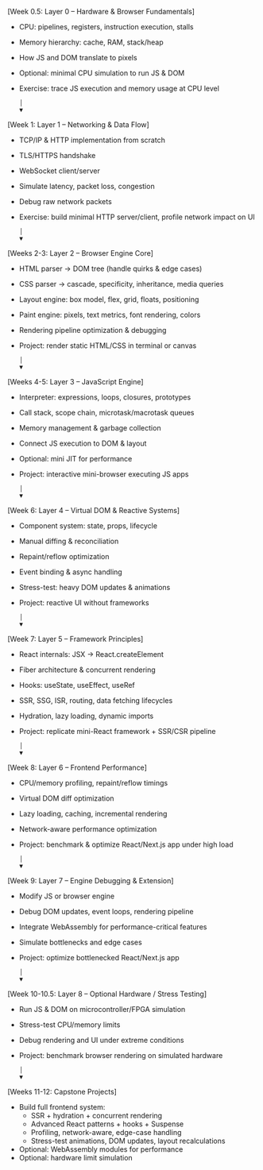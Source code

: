 [Week 0.5: Layer 0 – Hardware & Browser Fundamentals]
  - CPU: pipelines, registers, instruction execution, stalls
  - Memory hierarchy: cache, RAM, stack/heap
  - How JS and DOM translate to pixels
  - Optional: minimal CPU simulation to run JS & DOM
  - Exercise: trace JS execution and memory usage at CPU level

        │
        ▼
[Week 1: Layer 1 – Networking & Data Flow]
  - TCP/IP & HTTP implementation from scratch
  - TLS/HTTPS handshake
  - WebSocket client/server
  - Simulate latency, packet loss, congestion
  - Debug raw network packets
  - Exercise: build minimal HTTP server/client, profile network impact on UI

        │
        ▼
[Weeks 2-3: Layer 2 – Browser Engine Core]
  - HTML parser → DOM tree (handle quirks & edge cases)
  - CSS parser → cascade, specificity, inheritance, media queries
  - Layout engine: box model, flex, grid, floats, positioning
  - Paint engine: pixels, text metrics, font rendering, colors
  - Rendering pipeline optimization & debugging
  - Project: render static HTML/CSS in terminal or canvas

        │
        ▼
[Weeks 4-5: Layer 3 – JavaScript Engine]
  - Interpreter: expressions, loops, closures, prototypes
  - Call stack, scope chain, microtask/macrotask queues
  - Memory management & garbage collection
  - Connect JS execution to DOM & layout
  - Optional: mini JIT for performance
  - Project: interactive mini-browser executing JS apps

        │
        ▼
[Week 6: Layer 4 – Virtual DOM & Reactive Systems]
  - Component system: state, props, lifecycle
  - Manual diffing & reconciliation
  - Repaint/reflow optimization
  - Event binding & async handling
  - Stress-test: heavy DOM updates & animations
  - Project: reactive UI without frameworks

        │
        ▼
[Week 7: Layer 5 – Framework Principles]
  - React internals: JSX → React.createElement
  - Fiber architecture & concurrent rendering
  - Hooks: useState, useEffect, useRef
  - SSR, SSG, ISR, routing, data fetching lifecycles
  - Hydration, lazy loading, dynamic imports
  - Project: replicate mini-React framework + SSR/CSR pipeline

        │
        ▼
[Week 8: Layer 6 – Frontend Performance]
  - CPU/memory profiling, repaint/reflow timings
  - Virtual DOM diff optimization
  - Lazy loading, caching, incremental rendering
  - Network-aware performance optimization
  - Project: benchmark & optimize React/Next.js app under high load

        │
        ▼
[Week 9: Layer 7 – Engine Debugging & Extension]
  - Modify JS or browser engine
  - Debug DOM updates, event loops, rendering pipeline
  - Integrate WebAssembly for performance-critical features
  - Simulate bottlenecks and edge cases
  - Project: optimize bottlenecked React/Next.js app

        │
        ▼
[Week 10-10.5: Layer 8 – Optional Hardware / Stress Testing]
  - Run JS & DOM on microcontroller/FPGA simulation
  - Stress-test CPU/memory limits
  - Debug rendering and UI under extreme conditions
  - Project: benchmark browser rendering on simulated hardware

        │
        ▼
[Weeks 11-12: Capstone Projects]
  - Build full frontend system:
    - SSR + hydration + concurrent rendering
    - Advanced React patterns + hooks + Suspense
    - Profiling, network-aware, edge-case handling
    - Stress-test animations, DOM updates, layout recalculations
  - Optional: WebAssembly modules for performance
  - Optional: hardware limit simulation
